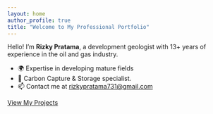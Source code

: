 ```yaml
---
layout: home
author_profile: true
title: "Welcome to My Professional Portfolio"
---
```


Hello! I’m **Rizky Pratama**, a development geologist with 13+ years of experience in the oil and gas industry.

- 🌍 Expertise in developing mature fields
- 🔬 Carbon Capture & Storage specialist.
- 📫 Contact me at [rizkypratama731@gmail.com](mailto:rizkypratama731@gmail.com)

[View My Projects](projects.md)
